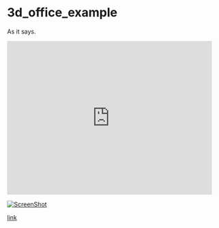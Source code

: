 # 3d_office_example

As it says.

<div>
<iframe width="480" height="360" src="https://tinkercad.com/embed/7tnh65OFyy7?editbtn=1" frameborder="0"> </iframe>
</div>

[![ScreenShot](https://tinkercad.com/embed/7tnh65OFyy7?editbtn=1)](https://tinkercad.com/embed/7tnh65OFyy7?editbtn=1)

[link](http://koreahaos.github.io/3d_office_example)
